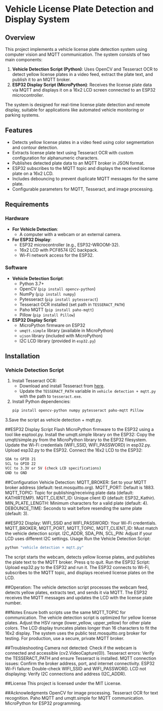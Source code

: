 # Vehicle License Plate Detection and Display System

## Overview
This project implements a vehicle license plate detection system using computer vision and MQTT communication. The system consists of two main components:

1. **Vehicle Detection Script (Python)**: Uses OpenCV and Tesseract OCR to detect yellow license plates in a video feed, extract the plate text, and publish it to an MQTT broker.
2. **ESP32 Display Script (MicroPython)**: Receives the license plate data via MQTT and displays it on a 16x2 LCD screen connected to an ESP32 microcontroller.

The system is designed for real-time license plate detection and remote display, suitable for applications like automated vehicle monitoring or parking systems.

## Features
- Detects yellow license plates in a video feed using color segmentation and contour detection.
- Extracts license plate text using Tesseract OCR with custom configuration for alphanumeric characters.
- Publishes detected plate data to an MQTT broker in JSON format.
- ESP32 subscribes to the MQTT topic and displays the received license plate on a 16x2 LCD.
- Includes debouncing to prevent duplicate MQTT messages for the same plate.
- Configurable parameters for MQTT, Tesseract, and image processing.

## Requirements

### Hardware
- **For Vehicle Detection**:
  - A computer with a webcam or an external camera.
- **For ESP32 Display**:
  - ESP32 microcontroller (e.g., ESP32-WROOM-32).
  - 16x2 LCD with PCF8574 I2C backpack.
  - Wi-Fi network access for the ESP32.

### Software
- **Vehicle Detection Script**:
  - Python 3.7+
  - OpenCV (`pip install opencv-python`)
  - NumPy (`pip install numpy`)
  - Pytesseract (`pip install pytesseract`)
  - Tesseract OCR installed (set path in `TESSERACT_PATH`)
  - Paho MQTT (`pip install paho-mqtt`)
  - Pillow (`pip install Pillow`)
- **ESP32 Display Script**:
  - MicroPython firmware on ESP32
  - `umqtt.simple` library (available in MicroPython)
  - `ujson` library (included with MicroPython)
  - I2C LCD library (provided in `esp32.py`)

## Installation

### Vehicle Detection Script
1. Install Tesseract OCR:
   - Download and install Tesseract from [here](https://github.com/UB-Mannheim/tesseract/wiki).
   - Update the `TESSERACT_PATH` variable in `vehicle detection + mqtt.py` with the path to `tesseract.exe`.
2. Install Python dependencies:
   ```bash
   pip install opencv-python numpy pytesseract paho-mqtt Pillow
3.Save the script as vehicle detection + mqtt.py.

##ESP32 Display Script
Flash MicroPython firmware to the ESP32 using a tool like esptool.py.
Install the umqtt.simple library on the ESP32:
Copy the umqtt/simple.py from the MicroPython library to the ESP32 filesystem.
Update the Wi-Fi credentials (WIFI_SSID, WIFI_PASSWORD) in esp32.py.
Upload esp32.py to the ESP32.
Connect the 16x2 LCD to the ESP32:
```bash
SDA to GPIO 21
SCL to GPIO 22
VCC to 3.3V or 5V (check LCD specifications)
GND to GND
```

##Configuration
Vehicle Detection:
MQTT_BROKER: Set to your MQTT broker address (default: test.mosquitto.org).
MQTT_PORT: Default is 1883.
MQTT_TOPIC: Topic for publishing/receiving plate data (default: KATHIRTEMP).
MQTT_CLIENT_ID: Unique client ID (default: ESP32_Kathir).
MIN_PLATE_LENGTH: Minimum characters for a valid plate (default: 4).
DEBOUNCE_TIME: Seconds to wait before resending the same plate (default: 3).

##ESP32 Display:
WIFI_SSID and WIFI_PASSWORD: Your Wi-Fi credentials.
MQTT_BROKER, MQTT_PORT, MQTT_TOPIC, MQTT_CLIENT_ID: Must match the vehicle detection script.
I2C_ADDR, SDA_PIN, SCL_PIN: Adjust if your LCD uses different I2C settings.
Usage
Run the Vehicle Detection Script:
```bash
python "vehicle detection + mqtt.py"
```

The script starts the webcam, detects yellow license plates, and publishes the plate text to the MQTT broker.
Press q to quit.
Run the ESP32 Script:
Upload esp32.py to the ESP32 and run it.
The ESP32 connects to Wi-Fi, subscribes to the MQTT topic, and displays received license plates on the LCD.


##Operation:
The vehicle detection script processes the webcam feed, detects yellow plates, extracts text, and sends it via MQTT.
The ESP32 receives the MQTT messages and updates the LCD with the license plate number.

##Notes
Ensure both scripts use the same MQTT_TOPIC for communication.
The vehicle detection script is optimized for yellow license plates. Adjust the HSV range (lower_yellow, upper_yellow) for other plate colors.
The LCD display truncates plates longer than 16 characters to fit the 16x2 display.
The system uses the public test.mosquitto.org broker for testing. For production, use a secure, private MQTT broker.

##Troubleshooting
Camera not detected: Check if the webcam is connected and accessible (cv2.VideoCapture(0)).
Tesseract errors: Verify the TESSERACT_PATH and ensure Tesseract is installed.
MQTT connection issues: Confirm the broker address, port, and internet connectivity.
ESP32 Wi-Fi failure: Double-check WIFI_SSID and WIFI_PASSWORD.
LCD not displaying: Verify I2C connections and address (I2C_ADDR).

##License
This project is licensed under the MIT License.

##Acknowledgments
OpenCV for image processing.
Tesseract OCR for text recognition.
Paho MQTT and umqtt.simple for MQTT communication.
MicroPython for ESP32 programming.
